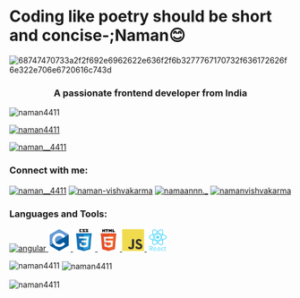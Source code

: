 # Coding like poetry should be short and concise-;Naman😊


![68747470733a2f2f692e6962622e636f2f6b3277767170732f636172626f6e322e706e6720616c743d](https://github.com/user-attachments/assets/9a3e7e76-13e9-4b5b-bdc7-588dfbd5c891)
<h3 align="center">A passionate frontend developer from India</h3>

<p align="left"> <img src="https://komarev.com/ghpvc/?username=naman4411&label=Profile%20views&color=0e75b6&style=flat" alt="naman4411" /> </p>

<p align="left"> <a href="https://github.com/ryo-ma/github-profile-trophy"><img src="https://github-profile-trophy.vercel.app/?username=naman4411" alt="naman4411" /></a> </p>

<p align="left"> <a href="https://twitter.com/naman__4411" target="blank"><img src="https://img.shields.io/twitter/follow/naman__4411?logo=twitter&style=for-the-badge" alt="naman__4411" /></a> </p>

<h3 align="left">Connect with me:</h3>
<p align="left">
<a href="https://twitter.com/naman__4411" target="blank"><img align="center" src="https://raw.githubusercontent.com/rahuldkjain/github-profile-readme-generator/master/src/images/icons/Social/twitter.svg" alt="naman__4411" height="30" width="40" /></a>
<a href="https://linkedin.com/in/naman-vishvakarma-ab49bb278/" target="blank"><img align="center" src="https://raw.githubusercontent.com/rahuldkjain/github-profile-readme-generator/master/src/images/icons/Social/linked-in-alt.svg" alt="naman-vishvakarma" height="30" width="40" /></a>
<a href="https://instagram.com/namaannn._" target="blank"><img align="center" src="https://raw.githubusercontent.com/rahuldkjain/github-profile-readme-generator/master/src/images/icons/Social/instagram.svg" alt="namaannn._" height="30" width="40" /></a>
<a href="https://www.hackerrank.com/namanvishvakarma" target="blank"><img align="center" src="https://raw.githubusercontent.com/rahuldkjain/github-profile-readme-generator/master/src/images/icons/Social/hackerrank.svg" alt="namanvishvakarma" height="30" width="40" /></a>
</p>

<h3 align="left">Languages and Tools:</h3>
<p align="left"> <a href="https://angular.io" target="_blank" rel="noreferrer"> <img src="https://angular.io/assets/images/logos/angular/angular.svg" alt="angular" width="40" height="40"/> </a> <a href="https://www.cprogramming.com/" target="_blank" rel="noreferrer"> <img src="https://raw.githubusercontent.com/devicons/devicon/master/icons/c/c-original.svg" alt="c" width="40" height="40"/> </a> <a href="https://www.w3schools.com/css/" target="_blank" rel="noreferrer"> <img src="https://raw.githubusercontent.com/devicons/devicon/master/icons/css3/css3-original-wordmark.svg" alt="css3" width="40" height="40"/> </a> <a href="https://www.w3.org/html/" target="_blank" rel="noreferrer"> <img src="https://raw.githubusercontent.com/devicons/devicon/master/icons/html5/html5-original-wordmark.svg" alt="html5" width="40" height="40"/> </a> <a href="https://developer.mozilla.org/en-US/docs/Web/JavaScript" target="_blank" rel="noreferrer"> <img src="https://raw.githubusercontent.com/devicons/devicon/master/icons/javascript/javascript-original.svg" alt="javascript" width="40" height="40"/> </a> <a href="https://reactjs.org/" target="_blank" rel="noreferrer"> <img src="https://raw.githubusercontent.com/devicons/devicon/master/icons/react/react-original-wordmark.svg" alt="react" width="40" height="40"/> </a> </p>

<p><img align="left" src="https://github-readme-stats.vercel.app/api/top-langs?username=naman4411&show_icons=true&locale=en&layout=compact" alt="naman4411" /></p>

<p>&nbsp;<img align="center" src="https://github-readme-stats.vercel.app/api?username=naman4411&show_icons=true&locale=en" alt="naman4411" /></p>

<p><img align="center" src="https://github-readme-streak-stats.herokuapp.com/?user=naman4411&" alt="naman4411" /></p>
